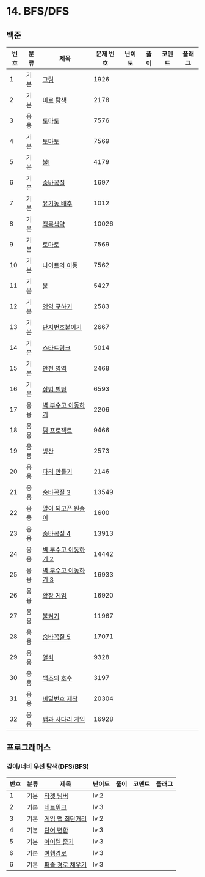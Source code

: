 # 14. BFS/DFS


## 백준
| 번호 | 분류 | 제목                                                    | 문제 번호 | 난이도 | 풀이 | 코멘트 | 플래그 |
|----|-----|-------------------------------------------------------|-------|-----|------|-|-|
| 1  | 기본 | [그림](https://www.acmicpc.net/problem/1926)            | 1926  |     |      | | |
| 2  | 기본 | [미로 탐색](https://www.acmicpc.net/problem/2178)         | 2178  |     |      | | |
| 3  | 응용 | [토마토](https://www.acmicpc.net/problem/7576)           | 7576  |     |      | | |
| 4  | 기본 | [토마토](https://www.acmicpc.net/problem/7569)           | 7569  |     |      | | |
| 5  | 기본 | [불!](https://www.acmicpc.net/problem/4179)            | 4179  |     |      | |  |
| 6  | 기본 | [숨바꼭질](https://www.acmicpc.net/problem/1697)          | 1697  |     |      | |  |
| 7  | 기본 | [유기농 배추](https://www.acmicpc.net/problem/1012)        | 1012  |     |      | |  |
| 8  | 기본 | [적록색약](https://www.acmicpc.net/problem/10026)         | 10026 |     |      | |  |
| 9  | 기본 | [토마토](https://www.acmicpc.net/problem/7569)           | 7569  |     |      | |  |
| 10 | 기본 | [나이트의 이동](https://www.acmicpc.net/problem/7562)       | 7562  |     |      | |  |
| 11 | 기본 | [불](https://www.acmicpc.net/problem/5427)             | 5427  |     |      | |  |
| 12 | 기본 | [영역 구하기](https://www.acmicpc.net/problem/2583)        | 2583  |     |      | |  |
| 13 | 기본 | [단지번호붙이기](https://www.acmicpc.net/problem/2667)       | 2667  |     |      | |  |
| 14 | 기본 | [스타트링크](https://www.acmicpc.net/problem/5014)         | 5014  |     |      | |  |
| 15 | 기본 | [안전 영역](https://www.acmicpc.net/problem/2468)         | 2468  |     |      | |  |
| 16 | 기본 | [상범 빌딩](https://www.acmicpc.net/problem/6593)         | 6593  |     |      | |  |
| 17 | 응용 | [벽 부수고 이동하기](https://www.acmicpc.net/problem/2206)    | 2206  |     |      | |  |
| 18 | 응용 | [텀 프로젝트](https://www.acmicpc.net/problem/9466)        | 9466  |     |      | |  |
| 19 | 응용 | [빙산](https://www.acmicpc.net/problem/2573)            | 2573  |     |      | |  |
| 20 | 응용 | [다리 만들기](https://www.acmicpc.net/problem/2146)        | 2146  |     |      | |  |
| 21 | 응용 | [숨바꼭질 3](https://www.acmicpc.net/problem/13549)       | 13549 |     |      | |  |
| 22 | 응용 | [말이 되고픈 원숭이](https://www.acmicpc.net/problem/1600)    | 1600  |     |      | |  |
| 23 | 응용 | [숨바꼭질 4](https://www.acmicpc.net/problem/13913)       | 13913 |     |      | |  |
| 24 | 응용 | [벽 부수고 이동하기 2](https://www.acmicpc.net/problem/14442) | 14442 |     |      | |  |
| 25 | 응용 | [벽 부수고 이동하기 3](https://www.acmicpc.net/problem/16933) | 16933 |     |      | |  |
| 26 | 응용 | [확장 게임](https://www.acmicpc.net/problem/16920)        | 16920 |     |      | |  |
| 27 | 응용 | [불켜기](https://www.acmicpc.net/problem/11967)          | 11967 |     |      | |  |
| 28 | 응용 | [숨바꼭질 5](https://www.acmicpc.net/problem/17071)       | 17071 |     |      | |  |
| 29 | 응용 | [열쇠](https://www.acmicpc.net/problem/9328)            | 9328  |     |      | |  |
| 30 | 응용 | [백조의 호수](https://www.acmicpc.net/problem/3197)        | 3197  |     |      |  |  |
| 31 | 응용 | [비밀번호 제작](https://www.acmicpc.net/problem/20304)      | 20304 |     |      |  |  |
| 32 | 응용 | [뱀과 사다리 게임](https://www.acmicpc.net/problem/16928)    | 16928 |     |      |  |  |


## 프로그래머스
### 깊이/너비 우선 탐색(DFS/BFS)
| 번호 | 분류 | 제목                                                                           | 난이도  | 풀이 | 코멘트 | 플래그 |
|----|-----|------------------------------------------------------------------------------|------|---|----|--|
| 1  | 기본 | [타겟 넘버](https://school.programmers.co.kr/learn/courses/30/lessons/43165)     | lv 2 |  |    |  |
| 2  | 기본 | [네트워크](https://school.programmers.co.kr/learn/courses/30/lessons/43162)      | lv 3 |  |    |  |
| 3  | 기본 | [게임 맵 최단거리](https://school.programmers.co.kr/learn/courses/30/lessons/1844)  | lv 2 |  |    |  |
| 4  | 기본 | [단어 변환](https://school.programmers.co.kr/learn/courses/30/lessons/43163)     | lv 3 |  |    |  |
| 5  | 기본 | [아이템 줍기](https://school.programmers.co.kr/learn/courses/30/lessons/87694)    | lv 3 |  |    |  |
| 6  | 기본 | [여행경로](https://school.programmers.co.kr/learn/courses/30/lessons/43164)      | lv 3 |  |    |  |
| 6  | 기본 | [퍼즐 경로 채우기](https://school.programmers.co.kr/learn/courses/30/lessons/84021) | lv 3 |  |    |  |